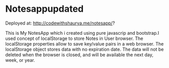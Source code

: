 # Notesappupdated
Deployed at: http://codewithshaurya.me/notesapp/?

This is My NotesApp which i created using pure javascrip and bootstrap.I used concept of localStorage to store Notes in User browser.
The localStorage properties allow to save key/value pairs in a web browser.
The localStorage object stores data with no expiration date. The data will not be deleted when the browser is closed, and will be available the next day, week, or year.

